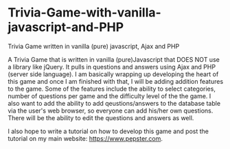 # Trivia-Game-with-vanilla-javascript-and-PHP
Trivia Game written in vanilla (pure) javascript, Ajax and PHP

A Trivia Game that is written in vanilla (pure)Javascript that DOES NOT use a library like jQuery. It pulls in questions and answers using Ajax and PHP (server side language). I am basically wrapping up developing the heart of this game and once I am finished with that, I will be adding addition features to the game. Some of the features include the ability to select categories, number of questions per game and the difficulty level of the the game. I also want to add the ability to add qeustions/answers to the database table via the user's web browser, so everyone can add his/her own questions. There will be the ability to edit the questions and answers as well. 

I also hope to write a tutorial on how to develop this game and post the tutorial on my main website: https://www.pepster.com.  
